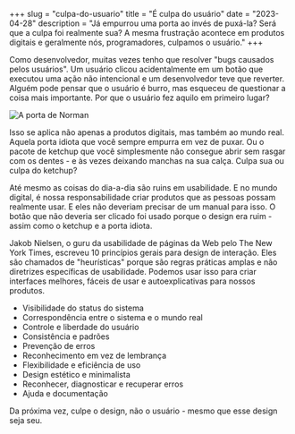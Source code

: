 +++
slug = "culpa-do-usuario"
title = "É culpa do usuário"
date = "2023-04-28"
description = "Já empurrou uma porta ao invés de puxá-la? Será que a culpa foi realmente sua? A mesma frustração acontece em produtos digitais e geralmente nós, programadores, culpamos o usuário."
+++

Como desenvolvedor, muitas vezes tenho que resolver "bugs causados pelos usuários". Um usuário clicou acidentalmente em um botão que executou uma ação não intencional e um desenvolvedor teve que reverter. Alguém pode pensar que o usuário é burro, mas esqueceu de questionar a coisa mais importante. Por que o usuário fez aquilo em primeiro lugar?

![A porta de Norman](/images/porta-de-norman.jpg)

Isso se aplica não apenas a produtos digitais, mas também ao mundo real. Aquela porta idiota que você sempre empurra em vez de puxar. Ou o pacote de ketchup que você simplesmente não consegue abrir sem rasgar com os dentes - e às vezes deixando manchas na sua calça. Culpa sua ou culpa do ketchup?

Até mesmo as coisas do dia-a-dia são ruins em usabilidade. E no mundo digital, é nossa responsabilidade criar produtos que as pessoas possam realmente usar. E eles não deveriam precisar de um manual para isso. O botão que não deveria ser clicado foi usado porque o design era ruim - assim como o ketchup e a porta idiota.

Jakob Nielsen, o guru da usabilidade de páginas da Web pelo The New York Times, escreveu 10 princípios gerais para design de interação. Eles são chamados de "heurísticas" porque são regras práticas amplas e não diretrizes específicas de usabilidade. Podemos usar isso para criar interfaces melhores, fáceis de usar e autoexplicativas para nossos produtos.

- Visibilidade do status do sistema
- Correspondência entre o sistema e o mundo real
- Controle e liberdade do usuário
- Consistência e padrões
- Prevenção de erros
- Reconhecimento em vez de lembrança
- Flexibilidade e eficiência de uso
- Design estético e minimalista
- Reconhecer, diagnosticar e recuperar erros
- Ajuda e documentação

Da próxima vez, culpe o design, não o usuário - mesmo que esse design seja seu.
